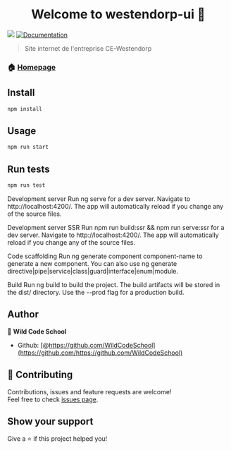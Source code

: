<h1 align="center">Welcome to westendorp-ui 👋</h1>
<p>
  <img src="https://img.shields.io/badge/version-1.0.0-blue.svg?cacheSeconds=2592000" />
  <a href="https://github.com/WildCodeSchool/tours-0219-js-westendorp-ui">
    <img alt="Documentation" src="https://img.shields.io/badge/documentation-yes-brightgreen.svg" target="_blank" />
  </a>
</p>

> Site internet de l&#39;entreprise CE-Westendorp

### 🏠 [Homepage](https://ce-westendorp.com)

## Install

```sh
npm install
```

## Usage

```sh
npm run start
```

## Run tests

```sh
npm run test
```

Development server
Run ng serve for a dev server. Navigate to http://localhost:4200/. The app will automatically reload if you change any of the source files.

Development server SSR
Run npm run build:ssr && npm run serve:ssr for a dev server. Navigate to http://localhost:4200/. The app will automatically reload if you change any of the source files.

Code scaffolding
Run ng generate component component-name to generate a new component. You can also use ng generate directive|pipe|service|class|guard|interface|enum|module.

Build
Run ng build to build the project. The build artifacts will be stored in the dist/ directory. Use the --prod flag for a production build.

## Author

👤 **Wild Code School**

* Github: [@https://github.com/WildCodeSchool](https://github.com/https://github.com/WildCodeSchool)

## 🤝 Contributing

Contributions, issues and feature requests are welcome!<br />Feel free to check [issues page](https://github.com/WildCodeSchool/tours-0219-js-westendorp-ui/issues).

## Show your support

Give a ⭐️ if this project helped you!


